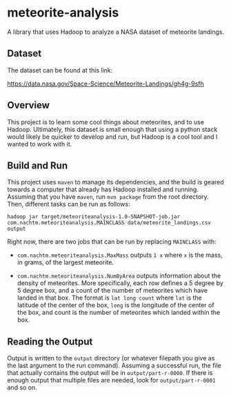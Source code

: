 # meteorite-analysis

A library that uses Hadoop to analyze a NASA dataset of meteorite landings.



## Dataset

The dataset can be found at this link:

https://data.nasa.gov/Space-Science/Meteorite-Landings/gh4g-9sfh

## Overview 
This project is to learn some cool things about meteorites, and to use Hadoop. Ultimately, this dataset is small enough that using a python stack would likely be quicker to develop and run, but Hadoop is a cool tool and I wanted to work with it.

## Build and Run
This project uses `maven` to manage its dependencies, and the build is geared towards a computer that already has Hadoop installed and running. Assuming that you have `maven`, run `mvn package` from the root directory. Then, different tasks can be run as follows:

`hadoop jar target/meteoriteanalysis-1.0-SNAPSHOT-job.jar com.nachtm.meteoriteanalysis.MAINCLASS data/meteorite_landings.csv output`

Right now, there are two jobs that can be run by replacing `MAINCLASS` with:

* `com.nachtm.meteoriteanalysis.MaxMass` outputs `1 x` where `x` is the mass, in grams, of the largest meteorite.

* `com.nachtm.meteoriteanalysis.NumByArea` outputs information about the density of meteorites. More specifically, each row defines a 5 degree by 5 degree box, and a count of the number of meteorites which have landed in that box. The format is `lat long count` where `lat` is the latitude of the center of the box, `long` is the longitude of the center of the box, and count is the number of meteorites which landed within the box.

## Reading the Output
Output is written to the `output` directory (or whatever filepath you give as the last argument to the run command). Assuming a successful run, the file that actually contains the output will be in `output/part-r-0000`. If there is enough output that multiple files are needed, look for `output/part-r-0001` and so on. 